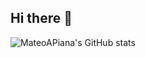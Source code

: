 ## Hi there 👋

![MateoAPiana's GitHub stats](https://github-readme-stats.vercel.app/api?username=MateoAPiana&show_icons=true&locale=es&theme=dark#gh-dark-mode-only)
